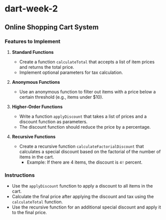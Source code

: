# dart-week-2

## Online Shopping Cart System

### Features to Implement

1. **Standard Functions**  
    - Create a function `calculateTotal` that accepts a list of item prices and returns the total price.  
    - Implement optional parameters for tax calculation.

2. **Anonymous Functions**  
    - Use an anonymous function to filter out items with a price below a certain threshold (e.g., items under $10).

3. **Higher-Order Functions**  
    - Write a function `applyDiscount` that takes a list of prices and a discount function as parameters.  
    - The discount function should reduce the price by a percentage.

4. **Recursive Functions**  
    - Create a recursive function `calculateFactorialDiscount` that calculates a special discount based on the factorial of the number of items in the cart.  
      - Example: If there are 4 items, the discount is `4!` percent.

### Instructions

- Use the `applyDiscount` function to apply a discount to all items in the cart.  
- Calculate the final price after applying the discount and tax using the `calculateTotal` function.  
- Use the recursive function for an additional special discount and apply it to the final price.